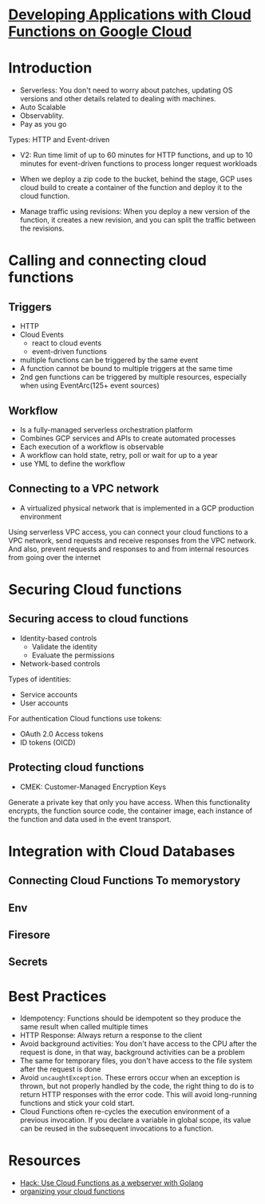 # [Developing Applications with Cloud Functions on Google Cloud](https://www.cloudskillsboost.google/course_templates/505/video/361058)

# Introduction

- Serverless: You don't need to worry about patches, updating OS versions and other details related to dealing with machines.
- Auto Scalable
- Observablity.
- Pay as you go

Types: HTTP and Event-driven

- V2: Run time limit of up to 60 minutes for HTTP functions, and up to 10 minutes for event-driven functions to process longer request workloads

- When we deploy a zip code to the bucket, behind the stage, GCP uses cloud build to create a container of the function and deploy it to the cloud function.

- Manage traffic using revisions: When you deploy a new version of the function, it creates a new revision, and you can split the traffic between the revisions.

# Calling and connecting cloud functions

## Triggers

- HTTP
- Cloud Events
    - react to cloud events
    - event-driven functions
- multiple functions can be triggered by the same event
- A function cannot be bound to multiple triggers at the same time
- 2nd gen functions can be triggered by multiple resources, especially when using EventArc(125+ event sources)

## Workflow

- Is a fully-managed serverless orchestration platform
- Combines GCP services and APIs to create automated processes
- Each execution of a workflow is observable
- A workflow can hold state, retry, poll or wait for up to a year
- use YML to define the workflow

## Connecting to a VPC network

- A virtualized physical network that is implemented in a GCP production environment

Using serverless VPC access, you can connect your cloud functions to a VPC network, send requests and receive responses from the VPC network. And also, prevent requests and responses to and from internal resources from going over the internet

# Securing Cloud functions

## Securing access to cloud functions

- Identity-based controls
    - Validate the identity
    - Evaluate the permissions
- Network-based controls

Types of identities:

- Service accounts
- User accounts

For authentication Cloud functions use tokens:

- OAuth 2.0 Access tokens
- ID tokens (OICD)

## Protecting cloud functions

- CMEK: Customer-Managed Encryption Keys

Generate a private key that only you have access. When this functionality encrypts, the function source code, the container image, each instance of the function and data used in the event transport.

# Integration with Cloud Databases

## Connecting Cloud Functions To memorystory
## Env
## Firesore
## Secrets

# Best Practices

- Idempotency: Functions should be idempotent so they produce the same result when called multiple times
- HTTP Response: Always return a response to the client
- Avoid background activities: You don't have access to the CPU after the request is done, in that way, background activities can be a problem
- The same for temporary files, you don't have access to the file system after the request is done
- Avoid `uncaughtException`. These errors occur when an exception is thrown, but not properly handled by the code, the right thing to do is to return HTTP responses with the error code. This will avoid long-running functions and stick your cold start.
- Cloud Functions often re-cycles the execution environment of a previous invocation. If you declare a variable in global scope, its value can be reused in the subsequent invocations to a function.

# Resources

- [Hack: Use Cloud Functions as a webserver with Golang](https://medium.com/google-cloud/hack-use-cloud-functions-as-a-webserver-with-golang-42edc7935247)
- [organizing your cloud functions](https://codeburst.io/organizing-your-firebase-cloud-functions-67dc17b3b0da)
